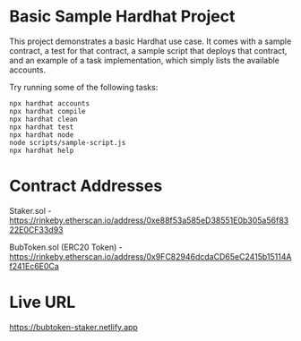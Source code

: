 # Basic Sample Hardhat Project

This project demonstrates a basic Hardhat use case. It comes with a sample contract, a test for that contract, a sample script that deploys that contract, and an example of a task implementation, which simply lists the available accounts.

Try running some of the following tasks:

```shell
npx hardhat accounts
npx hardhat compile
npx hardhat clean
npx hardhat test
npx hardhat node
node scripts/sample-script.js
npx hardhat help
```

# Contract Addresses

Staker.sol -  https://rinkeby.etherscan.io/address/0xe88f53a585eD38551E0b305a56f8322E0CF33d93

BubToken.sol (ERC20 Token) - https://rinkeby.etherscan.io/address/0x9FC82946dcdaCD65eC2415b15114Af241Ec6E0Ca


# Live URL

https://bubtoken-staker.netlify.app
